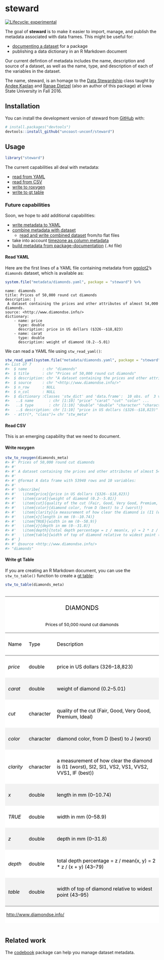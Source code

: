 
<!-- README.md is generated from README.Rmd. Please edit that file -->

# steward

<!-- badges: start -->

[![Lifecycle:
experimental](https://img.shields.io/badge/lifecycle-experimental-orange.svg)](https://www.tidyverse.org/lifecycle/#experimental)
<!-- badges: end -->

The goal of **steward** is to make it easier to import, manage, and
publish the metadata associated with data frames. This might be useful
for:

  - [documenting a
    dataset](https://r-pkgs.org/data.html#documenting-data) for a
    package
  - publishing a data dictionary in an R Markdown document

Our current defintion of metadata includes the name, description and
source of a dataset, as well as the name, type, and description of each
of the variables in the dataset.

The name, steward, is an homage to the [Data
Stewardship](http://agron590-isu.github.io/) class taught by [Andee
Kaplan](https://github.com/andeek) and [Ranae
Dietzel](https://github.com/ranae) (also an author of this package) at
Iowa State University in Fall 2016.

## Installation

You can install the development version of steward from
[GitHub](https://github.com/uncoast-unconf/steward) with:

``` r
# install.packages("devtools")
devtools::install_github("uncoast-unconf/steward")
```

## Usage

``` r
library("steward")
```

The current capabilities all deal with metadata:

  - [read from YAML](#read-yaml)
  - [read from CSV](#read-csv)
  - [write to roxygen](#write-roxygen)
  - [write to gt table](#write-gt-table)

### Future capabilities

Soon, we hope to add additional capabilities:

  - [write metadata to
    YAML](https://github.com/uncoast-unconf/steward/issues/42)
  - [combine metadata with
    dataset](https://github.com/uncoast-unconf/steward/issues/36)
      - [read and write combined
        dataset](https://github.com/uncoast-unconf/steward/issues/41)
        from/to flat files
  - take into account [timezone as column
    metadata](https://github.com/uncoast-unconf/steward/issues/39)
  - [build metadata from
    package-documentation](https://github.com/uncoast-unconf/steward/issues/43)
    (`.Rd` file)

#### Read YAML

Here are the first lines of a YAML file containing metadata from
[ggplot2](http://ggplot2.tidyverse.org)’s `diamonds` dataset, which is
available as:

``` r
system.file("metadata/diamonds.yaml", package = "steward") %>%
```

    name: diamonds
    title: Prices of 50,000 round cut diamonds
    description: |
     A dataset containing the prices and other attributes of almost 54,000 diamonds.
    source: <http://www.diamondse.info/>
    dictionary:
        - name: price
          type: double
          description: price in US dollars ($326--$18,823)
        - name: carat
          type: double
          description: weight of diamond (0.2--5.01)

We can read a YAML file using
`stw_read_yaml()`:

``` r
stw_read_yaml(system.file("metadata/diamonds.yaml", package = "steward"))
#> List of 7
#>  $ name       : chr "diamonds"
#>  $ title      : chr "Prices of 50,000 round cut diamonds"
#>  $ description: chr "A dataset containing the prices and other attributes of almost 54,000 diamonds."
#>  $ source     : chr "<http://www.diamondse.info/>"
#>  $ n_row      : NULL
#>  $ n_col      : NULL
#>  $ dictionary :Classes 'stw_dict' and 'data.frame':  10 obs. of  3 variables:
#>   ..$ name       : chr [1:10] "price" "carat" "cut" "color" ...
#>   ..$ type       : chr [1:10] "double" "double" "character" "character" ...
#>   ..$ description: chr [1:10] "price in US dollars ($326--$18,823)" "weight of diamond (0.2--5.01)" "quality of the cut (Fair, Good, Very Good, Premium, Ideal)" "diamond color, from D (best) to J (worst)" ...
#>  - attr(*, "class")= chr "stw_meta"
```

#### Read CSV

This is an emerging capability that we need to document.

#### Write roxygen

``` r
stw_to_roxygen(diamonds_meta)
#> #' Prices of 50,000 round cut diamonds
#> #' 
#> #' A dataset containing the prices and other attributes of almost 54,000 diamonds.
#> #' 
#> #' @format A data frame with 53940 rows and 10 variables:
#> #' 
#> #' \describe{ 
#> #'   \item{price}{price in US dollars ($326--$18,823)}
#> #'   \item{carat}{weight of diamond (0.2--5.01)}
#> #'   \item{cut}{quality of the cut (Fair, Good, Very Good, Premium, Ideal)}
#> #'   \item{color}{diamond color, from D (best) to J (worst)}
#> #'   \item{clarity}{a measurement of how clear the diamond is (I1 (worst), SI2, SI1, VS2, VS1, VVS2, VVS1, IF (best))}
#> #'   \item{x}{length in mm (0--10.74)}
#> #'   \item{TRUE}{width in mm (0--58.9)}
#> #'   \item{z}{depth in mm (0--31.8)}
#> #'   \item{depth}{total depth percentage = z / mean(x, y) = 2 * z / (x + y) (43--79)}
#> #'   \item{table}{width of top of diamond relative to widest point (43--95)}
#> #' }
#> #' @source <http://www.diamondse.info/>
#> "diamonds"
```

#### Write gt Table

If you are creating an R Markdown document, you can use the
`stw_to_table()` function to create a [gt
table](https://gt.rstudio.com):

``` r
stw_to_table(diamonds_meta)
```

<!--html_preserve-->

<style>html {
  font-family: -apple-system, BlinkMacSystemFont, 'Segoe UI', Roboto, Oxygen, Ubuntu, Cantarell, 'Helvetica Neue', 'Fira Sans', 'Droid Sans', Arial, sans-serif;
}

#fkxizutuhc .gt_table {
  display: table;
  border-collapse: collapse;
  margin-left: auto;
  margin-right: auto;
  color: #000000;
  font-size: 16px;
  background-color: #FFFFFF;
  /* table.background.color */
  width: auto;
  /* table.width */
  border-top-style: solid;
  /* table.border.top.style */
  border-top-width: 2px;
  /* table.border.top.width */
  border-top-color: #A8A8A8;
  /* table.border.top.color */
}

#fkxizutuhc .gt_heading {
  background-color: #FFFFFF;
  /* heading.background.color */
  border-bottom-color: #FFFFFF;
}

#fkxizutuhc .gt_title {
  color: #000000;
  font-size: 125%;
  /* heading.title.font.size */
  padding-top: 4px;
  /* heading.top.padding */
  padding-bottom: 1px;
  border-bottom-color: #FFFFFF;
  border-bottom-width: 0;
}

#fkxizutuhc .gt_subtitle {
  color: #000000;
  font-size: 85%;
  /* heading.subtitle.font.size */
  padding-top: 1px;
  padding-bottom: 4px;
  /* heading.bottom.padding */
  border-top-color: #FFFFFF;
  border-top-width: 0;
}

#fkxizutuhc .gt_bottom_border {
  border-bottom-style: solid;
  /* heading.border.bottom.style */
  border-bottom-width: 2px;
  /* heading.border.bottom.width */
  border-bottom-color: #A8A8A8;
  /* heading.border.bottom.color */
}

#fkxizutuhc .gt_column_spanner {
  border-bottom-style: solid;
  border-bottom-width: 2px;
  border-bottom-color: #A8A8A8;
  padding-top: 4px;
  padding-bottom: 4px;
}

#fkxizutuhc .gt_col_heading {
  color: #000000;
  background-color: #FFFFFF;
  /* column_labels.background.color */
  font-size: 16px;
  /* column_labels.font.size */
  font-weight: initial;
  /* column_labels.font.weight */
  vertical-align: middle;
  padding: 10px;
  margin: 10px;
}

#fkxizutuhc .gt_sep_right {
  border-right: 5px solid #FFFFFF;
}

#fkxizutuhc .gt_group_heading {
  padding: 8px;
  color: #000000;
  background-color: #FFFFFF;
  /* row_group.background.color */
  font-size: 16px;
  /* row_group.font.size */
  font-weight: initial;
  /* row_group.font.weight */
  border-top-style: solid;
  /* row_group.border.top.style */
  border-top-width: 2px;
  /* row_group.border.top.width */
  border-top-color: #A8A8A8;
  /* row_group.border.top.color */
  border-bottom-style: solid;
  /* row_group.border.bottom.style */
  border-bottom-width: 2px;
  /* row_group.border.bottom.width */
  border-bottom-color: #A8A8A8;
  /* row_group.border.bottom.color */
  vertical-align: middle;
}

#fkxizutuhc .gt_empty_group_heading {
  padding: 0.5px;
  color: #000000;
  background-color: #FFFFFF;
  /* row_group.background.color */
  font-size: 16px;
  /* row_group.font.size */
  font-weight: initial;
  /* row_group.font.weight */
  border-top-style: solid;
  /* row_group.border.top.style */
  border-top-width: 2px;
  /* row_group.border.top.width */
  border-top-color: #A8A8A8;
  /* row_group.border.top.color */
  border-bottom-style: solid;
  /* row_group.border.bottom.style */
  border-bottom-width: 2px;
  /* row_group.border.bottom.width */
  border-bottom-color: #A8A8A8;
  /* row_group.border.bottom.color */
  vertical-align: middle;
}

#fkxizutuhc .gt_striped {
  background-color: #f2f2f2;
}

#fkxizutuhc .gt_from_md > :first-child {
  margin-top: 0;
}

#fkxizutuhc .gt_from_md > :last-child {
  margin-bottom: 0;
}

#fkxizutuhc .gt_row {
  padding: 10px;
  /* row.padding */
  margin: 10px;
  vertical-align: middle;
}

#fkxizutuhc .gt_stub {
  border-right-style: solid;
  border-right-width: 2px;
  border-right-color: #A8A8A8;
  padding-left: 12px;
}

#fkxizutuhc .gt_stub.gt_row {
  background-color: #FFFFFF;
}

#fkxizutuhc .gt_summary_row {
  background-color: #FFFFFF;
  /* summary_row.background.color */
  padding: 6px;
  /* summary_row.padding */
  text-transform: inherit;
  /* summary_row.text_transform */
}

#fkxizutuhc .gt_first_summary_row {
  border-top-style: solid;
  border-top-width: 2px;
  border-top-color: #A8A8A8;
}

#fkxizutuhc .gt_table_body {
  border-top-style: solid;
  /* table_body.border.top.style */
  border-top-width: 2px;
  /* table_body.border.top.width */
  border-top-color: #A8A8A8;
  /* table_body.border.top.color */
  border-bottom-style: solid;
  /* table_body.border.bottom.style */
  border-bottom-width: 2px;
  /* table_body.border.bottom.width */
  border-bottom-color: #A8A8A8;
  /* table_body.border.bottom.color */
}

#fkxizutuhc .gt_footnote {
  font-size: 90%;
  /* footnote.font.size */
  padding: 4px;
  /* footnote.padding */
}

#fkxizutuhc .gt_sourcenote {
  font-size: 90%;
  /* sourcenote.font.size */
  padding: 4px;
  /* sourcenote.padding */
}

#fkxizutuhc .gt_center {
  text-align: center;
}

#fkxizutuhc .gt_left {
  text-align: left;
}

#fkxizutuhc .gt_right {
  text-align: right;
  font-variant-numeric: tabular-nums;
}

#fkxizutuhc .gt_font_normal {
  font-weight: normal;
}

#fkxizutuhc .gt_font_bold {
  font-weight: bold;
}

#fkxizutuhc .gt_font_italic {
  font-style: italic;
}

#fkxizutuhc .gt_super {
  font-size: 65%;
}

#fkxizutuhc .gt_footnote_glyph {
  font-style: italic;
  font-size: 65%;
}
</style>

<div id="fkxizutuhc" style="overflow-x:auto;">

<!--gt table start-->

<table class="gt_table">

<thead>

<tr>

<th colspan="3" class="gt_heading gt_title gt_font_normal gt_center">

DIAMONDS

</th>

</tr>

<tr>

<th colspan="3" class="gt_heading gt_subtitle gt_font_normal gt_center gt_bottom_border">

Prices of 50,000 round cut diamonds

</th>

</tr>

</thead>

<tr>

<th class="gt_col_heading gt_left" rowspan="1" colspan="1">

Name

</th>

<th class="gt_col_heading gt_left" rowspan="1" colspan="1">

Type

</th>

<th class="gt_col_heading gt_left" rowspan="1" colspan="1">

Description

</th>

</tr>

<tbody class="gt_table_body">

<tr>

<td class="gt_row gt_left" style="font-style:italic;">

price

</td>

<td class="gt_row gt_left">

double

</td>

<td class="gt_row gt_left">

price in US dollars ($326–$18,823)

</td>

</tr>

<tr>

<td class="gt_row gt_left gt_striped" style="font-style:italic;">

carat

</td>

<td class="gt_row gt_left gt_striped">

double

</td>

<td class="gt_row gt_left gt_striped">

weight of diamond (0.2–5.01)

</td>

</tr>

<tr>

<td class="gt_row gt_left" style="font-style:italic;">

cut

</td>

<td class="gt_row gt_left">

character

</td>

<td class="gt_row gt_left">

quality of the cut (Fair, Good, Very Good, Premium, Ideal)

</td>

</tr>

<tr>

<td class="gt_row gt_left gt_striped" style="font-style:italic;">

color

</td>

<td class="gt_row gt_left gt_striped">

character

</td>

<td class="gt_row gt_left gt_striped">

diamond color, from D (best) to J (worst)

</td>

</tr>

<tr>

<td class="gt_row gt_left" style="font-style:italic;">

clarity

</td>

<td class="gt_row gt_left">

character

</td>

<td class="gt_row gt_left">

a measurement of how clear the diamond is (I1 (worst), SI2, SI1, VS2,
VS1, VVS2, VVS1, IF (best))

</td>

</tr>

<tr>

<td class="gt_row gt_left gt_striped" style="font-style:italic;">

x

</td>

<td class="gt_row gt_left gt_striped">

double

</td>

<td class="gt_row gt_left gt_striped">

length in mm (0–10.74)

</td>

</tr>

<tr>

<td class="gt_row gt_left" style="font-style:italic;">

TRUE

</td>

<td class="gt_row gt_left">

double

</td>

<td class="gt_row gt_left">

width in mm (0–58.9)

</td>

</tr>

<tr>

<td class="gt_row gt_left gt_striped" style="font-style:italic;">

z

</td>

<td class="gt_row gt_left gt_striped">

double

</td>

<td class="gt_row gt_left gt_striped">

depth in mm (0–31.8)

</td>

</tr>

<tr>

<td class="gt_row gt_left" style="font-style:italic;">

depth

</td>

<td class="gt_row gt_left">

double

</td>

<td class="gt_row gt_left">

total depth percentage = z / mean(x, y) = 2 \* z / (x + y) (43–79)

</td>

</tr>

<tr>

<td class="gt_row gt_left gt_striped" style="font-style:italic;">

table

</td>

<td class="gt_row gt_left gt_striped">

double

</td>

<td class="gt_row gt_left gt_striped">

width of top of diamond relative to widest point (43–95)

</td>

</tr>

</tbody>

<tfoot>

<tr>

<td colspan="4" class="gt_sourcenote">

<http://www.diamondse.info/>

</td>

</tr>

</tfoot>

</table>

<!--gt table end-->

</div>

<!--/html_preserve-->

## Related work

The [codebook](https://rubenarslan.github.io/codebook/) package can help
you manage dataset metadata.
